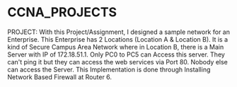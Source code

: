 # CCNA_PROJECTS
PROJECT:
With this Project/Assignment, I designed a sample network for an Enterprise. This Enterprise has 2 Locations (Location A & Location B).
It is a kind of Secure Campus Area Network where in Location B, there is a Main Server with IP of 172.18.51.1. Only PC0 to PC5 can Access this server.
They can't ping it but they can access the web services via Port 80. Nobody else can access the Server. This Implementation is done through Installing Network Based Firewall at Router 6.
